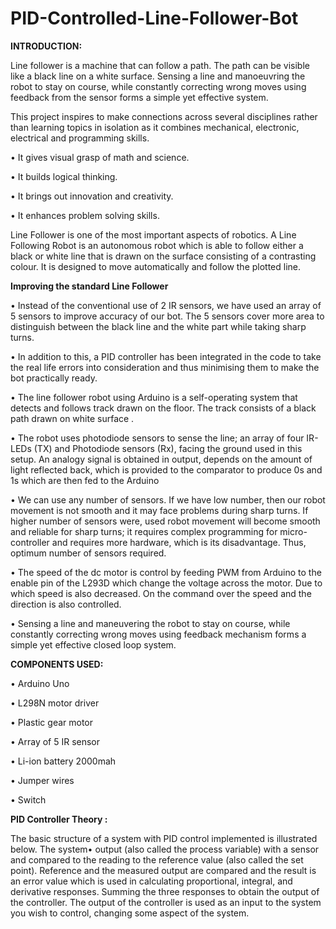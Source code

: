 # PID-Controlled-Line-Follower-Bot
**INTRODUCTION:**

Line follower is a machine that can follow a path. The path can be
visible like a black line on a white surface. Sensing a line and
manoeuvring the robot to stay on course, while constantly
correcting wrong moves using feedback from the sensor forms a
simple yet effective system.

This project inspires to make connections
across several disciplines rather than learning topics in isolation as it
combines mechanical, electronic, electrical and programming skills.

• It gives visual grasp of math and science.

• It builds logical thinking.

• It brings out innovation and creativity.

• It enhances problem solving skills.

Line Follower is one of the most important aspects of robotics. A Line
Following Robot is an autonomous robot which is able to follow either
a black or white line that is drawn on the surface consisting of a
contrasting colour. It is designed to move automatically and follow the
plotted line.



**Improving the standard Line Follower**

• Instead of the conventional use of 2 IR sensors, we have used an
array of 5 sensors to improve accuracy of our bot.
The 5 sensors cover more area to distinguish between the black
line and the white part while taking sharp turns.

• In addition to this, a PID controller has been integrated in the code
to take the real life errors into consideration and thus minimising
them to make the bot practically ready.

• The line follower robot using Arduino is a self-operating system
that detects and follows track drawn on the floor. The track
consists of a black path drawn on white surface .

• The robot uses photodiode sensors to sense the line; an array of
four IR- LEDs (TX) and Photodiode sensors (Rx), facing the
ground used in this setup. An analogy signal is obtained in output,
depends on the amount of light reflected back, which is provided
to the comparator to produce 0s and 1s which are then fed to the
Arduino

• We can use any number of sensors. If we have low number, then
our robot movement is not smooth and it may face problems
during sharp turns. If higher number of sensors were, used robot
movement will become smooth and reliable for sharp turns; it
requires complex programming for micro-controller and requires
more hardware, which is its disadvantage. Thus, optimum number
of sensors required.

• The speed of the dc motor is control by feeding PWM from
Arduino to the enable pin of the L293D which change the voltage
across the motor. Due to which speed is also decreased. On the
command over the speed and the direction is also controlled.

• Sensing a line and maneuvering the robot to stay on course, while
constantly correcting wrong moves using feedback mechanism
forms a simple yet effective closed loop system.

**COMPONENTS USED:**

• Arduino Uno

• L298N motor driver

• Plastic gear motor

• Array of 5 IR sensor

• Li-ion battery 2000mah

• Jumper wires

• Switch

**PID Controller Theory :**

The basic structure of a system with PID control implemented is
illustrated below. The system• output (also called the process variable) with a sensor and
compared to the reading to the reference value (also called the set
point). Reference and the measured output are compared and the
result is an error value which is used in calculating proportional,
integral, and derivative responses. Summing the three responses to obtain the output of
the controller. The output of the controller is used as an input to
the system you wish to control, changing some aspect of the
system.
